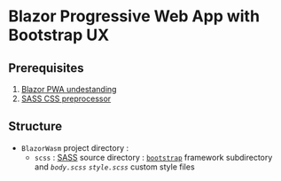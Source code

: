 # Blazor Progressive Web App with Bootstrap UX

## Prerequisites

1. [Blazor PWA undestanding](https://github.com/FrancoisDotNet/BlazorPwa)
2. [SASS CSS preprocessor](https://github.com/sass/dart-sass/releases/tag/1.25.0)

## Structure

- `BlazorWasm` project directory :
  - `scss` : [SASS](https://sass-lang.com/guide) source directory : [`bootstrap`](https://getbootstrap.com/) framework subdirectory and *`body.scss`* *`style.scss`* custom style files
